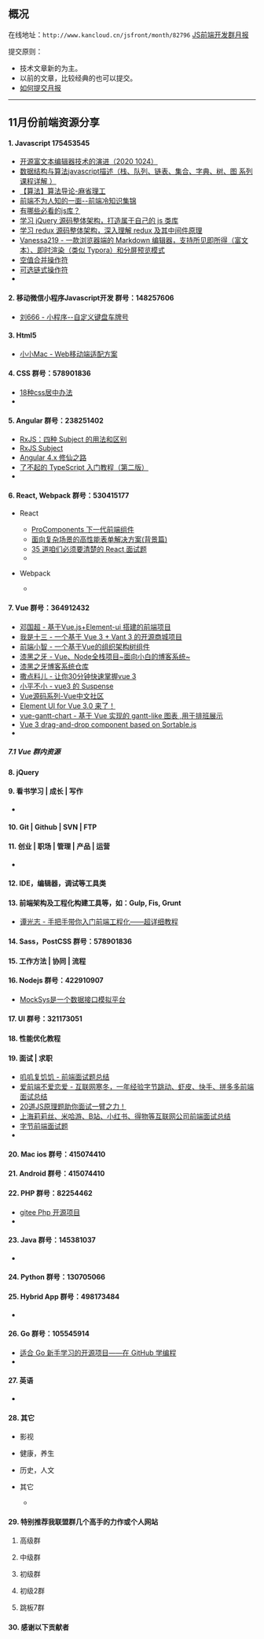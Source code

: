 ## 概况

在线地址：`http://www.kancloud.cn/jsfront/month/82796` [JS前端开发群月报](http://www.kancloud.cn/jsfront/month/82796)


提交原则：

- 技术文章新的为主。
- 以前的文章，比较经典的也可以提交。
- [如何提交月报](http://www.kancloud.cn/jsfront/month/227309)

---


## 11月份前端资源分享
#### 1. Javascript 175453545
- [开源富文本编辑器技术的演进（2020 1024）](https://zhuanlan.zhihu.com/p/268366406)
- [数据结构与算法javascript描述（栈、队列、链表、集合、字典、树、图 系列课程详解 ）](https://www.bilibili.com/video/BV1SJ41117ui)
- [【算法】算法导论-麻省理工](https://www.bilibili.com/video/BV1Tb411M7FA)
- [前端不为人知的一面--前端冷知识集锦](https://zhuanlan.zhihu.com/p/301117525)
- [有哪些必看的js库？](https://www.zhihu.com/question/429436558)
- [学习 jQuery 源码整体架构，打造属于自己的 js 类库](https://juejin.cn/post/6844903902077272071)
- [学习 redux 源码整体架构，深入理解 redux 及其中间件原理](https://juejin.im/post/6844904191228411911)
- [Vanessa219 - 一款浏览器端的 Markdown 编辑器，支持所见即所得（富文本）、即时渲染（类似 Typora）和分屏预览模式](https://github.com/Vanessa219/vditor)
- [空值合并操作符](https://developer.mozilla.org/zh-CN/docs/Web/JavaScript/Reference/Operators/Nullish_coalescing_operator)
- [可选链式操作符](https://developer.mozilla.org/zh-CN/docs/Web/JavaScript/Reference/Operators/%E5%8F%AF%E9%80%89%E9%93%BE)
- []()

#### 2. 移动微信小程序Javascript开发 群号：148257606
- [刘666 - 小程序--自定义键盘车牌号](https://juejin.cn/post/6844903773253402638)

#### 3. Html5
- [小小Mac - Web移动端适配方案](https://juejin.im/post/6894044091836563469)


#### 4. CSS  群号：578901836
- [18种css居中办法](https://juejin.cn/post/6900109008318054413)
- []()

#### 5. Angular 群号：238251402
- [RxJS：四种 Subject 的用法和区别](https://limeii.github.io/2019/07/rxjs-subject/)
- [RxJS Subject](http://www.semlinker.com/rxjs-subject/)
- [Angular 4.x 修仙之路](https://segmentfault.com/a/1190000008754631)
- [了不起的 TypeScript 入门教程（第二版）](http://www.semlinker.com/ts-comprehensive-tutorial/)
- []()

#### 6. React, Webpack 群号：530415177
- React
  
  - [ProComponents 下一代前端组件](https://zhuanlan.zhihu.com/p/280880203)
  - [面向复杂场景的高性能表单解决方案(背景篇)](https://zhuanlan.zhihu.com/p/62927004)
  - [35 道咱们必须要清楚的 React 面试题](https://juejin.cn/post/6844903988073070606)
  - []()
  
- Webpack

  - []()


#### 7. Vue 群号：364912432
- [邓国超 - 基于Vue.js+Element-ui 搭建的前端项目](https://zhuanlan.zhihu.com/p/260202376)
- [我是十三 - 一个基于 Vue 3 + Vant 3 的开源商城项目](https://juejin.im/post/6892783570016796679)
- [前端小智 - 一个基于Vue的组织架构树组件](https://juejin.im/post/6892921669149523975)
- [漆黑之牙 - Vue、Node全栈项目~面向小白的博客系统~](https://juejin.im/post/6890757905352491021)
- [漆黑之牙博客系统仓库](https://github.com/qiheizhiya/myBlog)
- [撒点料儿 - 让你30分钟快速掌握vue 3](https://juejin.im/post/6887359442354962445)
- [小平不小 - vue3 的 Suspense](https://juejin.im/post/6854573214547312654)
- [Vue源码系列-Vue中文社区](https://vue-js.com/learn-vue/start/)
- [Element UI for Vue 3.0 来了！](https://zhuanlan.zhihu.com/p/321311020)
- [vue-gantt-chart - 基于 Vue 实现的 gantt-like 图表 ,用于排班展示](https://github.com/w1301625107/Vue-Gantt-chart)
- [Vue 3 drag-and-drop component based on Sortable.js](https://github.com/anish2690/vue-draggable-next)
- []()

##### 7.1 Vue 群内资源


#### 8. jQuery

#### 9. 看书学习 | 成长 | 写作
- []()

#### 10. Git | Github | SVN | FTP

#### 11. 创业 | 职场 | 管理 | 产品 | 运营
- []()

#### 12. IDE，编辑器，调试等工具类

#### 13. 前端架构及工程化构建工具等，如：Gulp, Fis, Grunt
- [谭光志 - 手把手带你入门前端工程化——超详细教程](https://juejin.im/post/6892003555818143752)

#### 14. Sass，PostCSS  群号：578901836

#### 15. 工作方法 | 协同 | 流程

#### 16. Nodejs 群号：422910907
- [MockSys是一个数据接口模拟平台](https://www.mocksys.com/)

#### 17. UI 群号：321173051

#### 18. 性能优化教程

#### 19. 面试 | 求职
- [叽叽复饥饥 - 前端面试题总结](https://juejin.im/post/6893856813247266823)
- [爱前端不爱恋爱 - 互联网寒冬，一年经验字节跳动、虾皮、快手、拼多多前端面试总结](https://zhuanlan.zhihu.com/p/292975911)
- [20道JS原理题助你面试一臂之力！](https://zhuanlan.zhihu.com/p/271991151)
- [上海莉莉丝、米哈游、B站、小红书、得物等互联网公司前端面试总结](https://juejin.cn/post/6896810576778166280)
- [字节前端面试题](https://zhuanlan.zhihu.com/p/295320540)
- []()

#### 20. Mac ios 群号：415074410

#### 21. Android 群号：415074410

#### 22. PHP 群号：82254462
- [gitee Php 开源项目](https://zhuanlan.zhihu.com/p/267303750)
- []()

#### 23. Java 群号：145381037
- []()


#### 24. Python 群号：130705066

#### 25. Hybrid App 群号：498173484
- []()

#### 26. Go 群号：105545914
- [适合 Go 新手学习的开源项目——在 GitHub 学编程](https://juejin.im/post/6896255508983283719)
- []()

#### 27. 英语
- []()

#### 28. 其它

- 影视



- 健康，养生


- 历史，人文


- 其它

  - []()


#### 29. 特别推荐我联盟群几个高手的力作或个人网站

1. 高级群



2. 中级群


3. 初级群

4. 初级2群


5. 跳板7群


#### 30. 感谢以下贡献者

